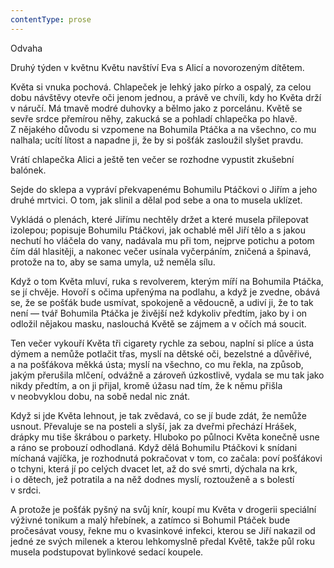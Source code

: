 ```yaml
---
contentType: prose
---
```


<section>

Odvaha

Druhý týden v květnu Květu navštíví Eva s Alicí a novorozeným dítětem.

Květa si vnuka pochová. Chlapeček je lehký jako pírko a ospalý, za celou dobu návštěvy otevře oči jenom jednou, a právě ve chvíli, kdy ho Květa drží v náručí. Má tmavě modré duhovky a bělmo jako z porcelánu. Květě se sevře srdce přemírou něhy, zakucká se a pohladí chlapečka po hlavě. Z nějakého důvodu si vzpomene na Bohumila Ptáčka a na všechno, co mu nalhala; ucítí lítost a napadne ji, že by si pošťák zasloužil slyšet pravdu.

Vrátí chlapečka Alici a ještě ten večer se rozhodne vypustit zkušební balónek.

Sejde do sklepa a vypráví překvapenému Bohumilu Ptáčkovi o Jiřím a jeho druhé mrtvici. O tom, jak slinil a dělal pod sebe a ona to musela uklízet.

Vykládá o plenách, které Jiřímu nechtěly držet a které musela přilepovat izolepou; popisuje Bohumilu Ptáčkovi, jak ochablé měl Jiří tělo a s jakou nechutí ho vláčela do vany, nadávala mu při tom, nejprve potichu a potom čím dál hlasitěji, a nakonec večer usínala vyčerpáním, zničená a špinavá, protože na to, aby se sama umyla, už neměla sílu.

Když o tom Květa mluví, ruka s revolverem, kterým míří na Bohumila Ptáčka, se jí chvěje. Hovoří s očima upřenýma na podlahu, a když je zvedne, obává se, že se pošťák bude usmívat, spokojeně a vědoucně, a udiví ji, že to tak není — tvář Bohumila Ptáčka je živější než kdykoliv předtím, jako by i on odložil nějakou masku, naslouchá Květě se zájmem a v očích má soucit.

Ten večer vykouří Květa tři cigarety rychle za sebou, naplní si plíce a ústa dýmem a nemůže potlačit třas, myslí na dětské oči, bezelstné a důvěřivé, a na pošťákova měkká ústa; myslí na všechno, co mu řekla, na způsob, jakým přerušila mlčení, odvážně a zároveň úzkostlivě, vydala se mu tak jako nikdy předtím, a on ji přijal, kromě úžasu nad tím, že k němu přišla v neobvyklou dobu, na sobě nedal nic znát.

Když si jde Květa lehnout, je tak zvědavá, co se jí bude zdát, že nemůže usnout. Převaluje se na posteli a slyší, jak za dveřmi přechází Hrášek, drápky mu tiše škrábou o parkety. Hluboko po půlnoci Květa konečně usne a ráno se probouzí odhodlaná. Když dělá Bohumilu Ptáčkovi k snídani míchaná vajíčka, je rozhodnutá pokračovat v tom, co začala: poví pošťákovi o tchyni, která jí po celých dvacet let, až do své smrti, dýchala na krk, i o dětech, jež potratila a na něž dodnes myslí, roztouženě a s bolestí v srdci.

A protože je pošťák pyšný na svůj knír, koupí mu Květa v drogerii speciální výživné tonikum a malý hřebínek, a zatímco si Bohumil Ptáček bude pročesávat vousy, řekne mu o kvasinkové infekci, kterou se Jiří nakazil od jedné ze svých milenek a kterou lehkomyslně předal Květě, takže půl roku musela podstupovat bylinkové sedací koupele.

</section>

